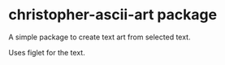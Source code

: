# christopher-ascii-art package

A simple package to create text art from selected text.

Uses figlet for the text.
